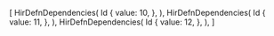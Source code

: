 [
    HirDefnDependencies(
        Id {
            value: 10,
        },
    ),
    HirDefnDependencies(
        Id {
            value: 11,
        },
    ),
    HirDefnDependencies(
        Id {
            value: 12,
        },
    ),
]